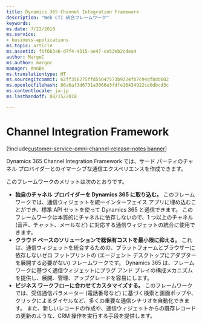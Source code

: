 ```yaml
---
title: Dynamics 365 Channel Integration Framework
description: "Web CTI 統合フレームワーク"
keywords: 
ms.date: 7/22/2018
ms.service:
- business-applications
ms.topic: article
ms.assetid: fbf6b3a6-d7f4-4315-ae47-ce53eb2cdea4
author: MargoC
ms.author: margoc
manager: AnnBe
ms.translationtype: HT
ms.sourcegitcommit: 62ff356275ffd55047573b9224fb7c94df8dd602
ms.openlocfilehash: 86a6af3d6731a3066e3fdfe16434922ce0dbcd3c
ms.contentlocale: ja-jp
ms.lasthandoff: 08/15/2018

---
```


#  <a name="channel-integration-framework"></a>Channel Integration Framework

[!include[customer-service-omni-channel-release-notes banner](../../includes/customer-service-omni-channel-release-notes.md)]



Dynamics 365 Channel Integration Framework では、サード パーティのチャネル プロバイダーとのイマーシブな通信エクスペリエンスを作成できます。

このフレームワークのメリットは次のとおりです。

-   **独自のチャネル プロバイダーを Dynamics 365 に取り込む。** このフレームワークでは、通信ウィジェットを統一インターフェイス アプリに埋め込むことができ、標準 API セットを使って Dynamics 365 と通信できます。 このフレームワークは本質的にチャネルに依存しないので、1 つ以上のチャネル (音声、チャット、メールなど) に対応する通信ウィジェットの統合に使用できます。
-   **クラウド ベースのソリューションで総保有コストを最小限に抑える。** これは、通信ウィジェットを統合するための、プラットフォームとブラウザーに依存しないゼロ フットプリントの (エージェント デスクトップにアダプターを展開する必要がない) フレームワークです。 Dynamics 365 は、フレームワークに基づく通信ウィジェットにプラグ アンド プレイの構成メカニズムを提供し、展開、管理、アップグレードを容易にします。 
-   **ビジネス ワークフローに合わせてカスタマイズする。** このフレームワークでは、受信通信パラメーター (電話番号など) に基づく検索と画面ポップや、クリックによるダイヤルなど、多くの重要な通信シナリオを自動化できます。 また、新しいレコードの作成や、通信ウィジェットからの既存レコードの更新のような、CRM 操作を実行する手段を提供します。 





